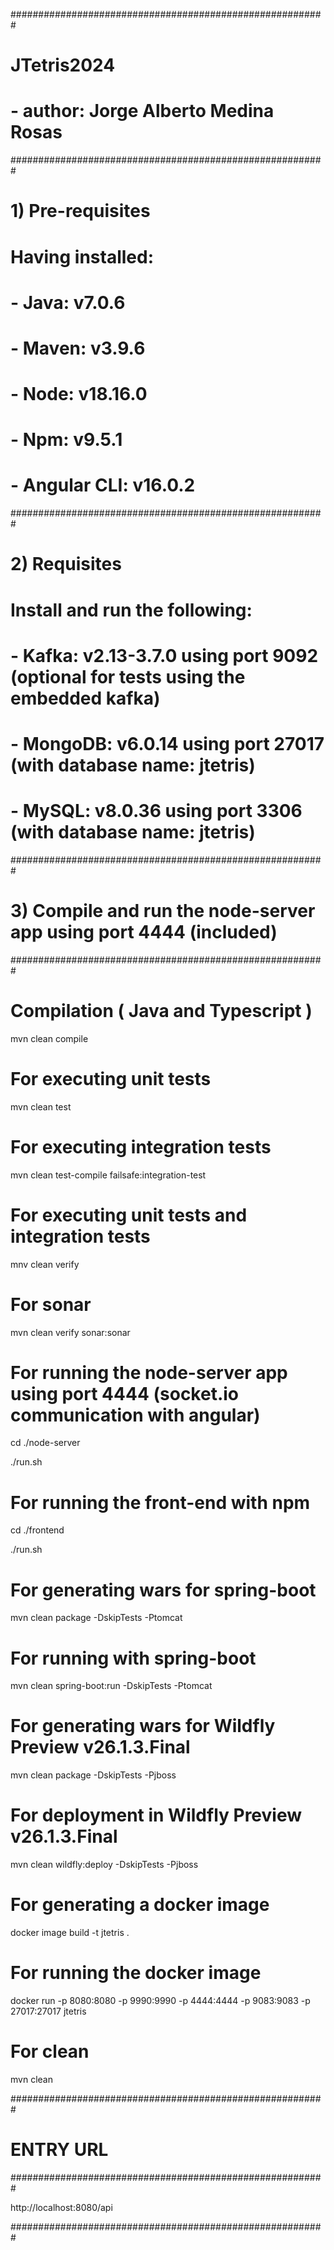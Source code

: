 #########################################################
# JTetris2024
# - author: Jorge Alberto Medina Rosas
#########################################################
# 1) Pre-requisites
# Having installed:
# - Java: v7.0.6
# - Maven: v3.9.6
# - Node: v18.16.0
# - Npm: v9.5.1
# - Angular CLI: v16.0.2
#########################################################
# 2) Requisites
# Install and run the following:
# - Kafka: v2.13-3.7.0 using port 9092 (optional for tests using the embedded kafka)
# - MongoDB: v6.0.14 using port 27017 (with database name: jtetris)
# - MySQL: v8.0.36 using port 3306 (with database name: jtetris)
#########################################################
# 3) Compile and run the node-server app using port 4444 (included)
#########################################################

# Compilation ( Java and Typescript )
mvn clean compile

# For executing unit tests
mvn clean test

# For executing integration tests
mvn clean test-compile failsafe:integration-test

# For executing unit tests and integration tests
mnv clean verify

# For sonar
mvn clean verify sonar:sonar

# For running the node-server app using port 4444 (socket.io communication with angular)
cd ./node-server

./run.sh

# For running the front-end with npm
cd ./frontend

./run.sh

# For generating wars for spring-boot
mvn clean package -DskipTests -Ptomcat

# For running with spring-boot
mvn clean spring-boot:run -DskipTests -Ptomcat

# For generating wars for Wildfly Preview v26.1.3.Final
mvn clean package -DskipTests -Pjboss

# For deployment in Wildfly Preview v26.1.3.Final
mvn clean wildfly:deploy -DskipTests -Pjboss

# For generating a docker image
docker image build -t jtetris .

# For running the docker image
docker run -p 8080:8080 -p 9990:9990 -p 4444:4444 -p 9083:9083 -p 27017:27017 jtetris

# For clean
mvn clean

#########################################################
# ENTRY URL
#########################################################

http://localhost:8080/api

#########################################################
